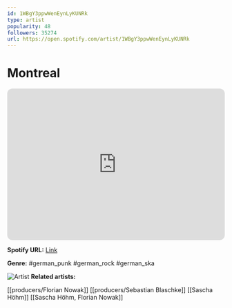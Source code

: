 ```yaml
---
id: 1WBgY3ppwWenEynLyKUNRk
type: artist
popularity: 48
followers: 35274
url: https://open.spotify.com/artist/1WBgY3ppwWenEynLyKUNRk
---
```

# Montreal

<iframe style="border-radius:12px" src="https://open.spotify.com/embed/artist/1WBgY3ppwWenEynLyKUNRk" width="100%" height="352" frameBorder="0" allowfullscreen="" allow="autoplay; clipboard-write; encrypted-media; fullscreen; picture-in-picture" loading="lazy"></iframe>

**Spotify URL:** [Link](https://open.spotify.com/artist/1WBgY3ppwWenEynLyKUNRk)

**Genre:**  #german_punk #german_rock #german_ska

![Artist](https://i.scdn.co/image/ab6761610000e5eb4b2b7e4d6488822cb3d3161d)
**Related artists:**

[[producers/Florian Nowak]]
[[producers/Sebastian Blaschke]]
[[Sascha Höhm]]
[[Sascha Höhm, Florian Nowak]]
